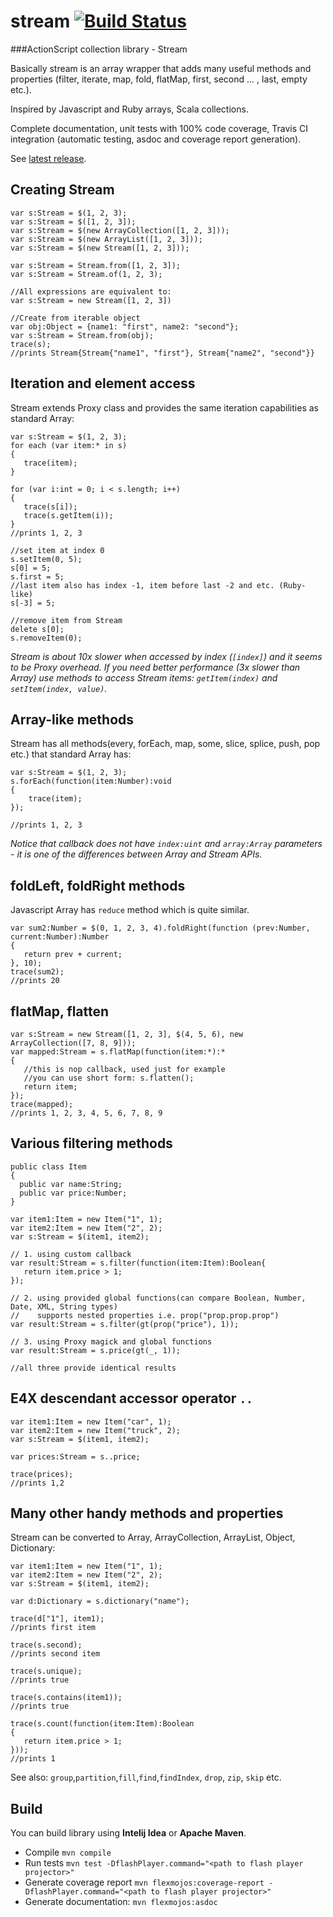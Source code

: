 # stream [![Build Status](https://api.travis-ci.org/kemsky/stream.svg)](https://travis-ci.org/kemsky/stream)
###ActionScript collection library - Stream

Basically stream is an array wrapper that adds many useful methods and properties (filter, iterate, map, fold, flatMap, first, second ...  , last, empty etc.).

Inspired by Javascript and Ruby arrays, Scala collections. 

Complete documentation, unit tests with 100% code coverage, Travis CI integration (automatic testing, asdoc and coverage report generation).

See [latest release](https://github.com/kemsky/stream/releases/latest).

## Creating Stream
```as3
var s:Stream = $(1, 2, 3);
var s:Stream = $([1, 2, 3]);
var s:Stream = $(new ArrayCollection([1, 2, 3]));
var s:Stream = $(new ArrayList([1, 2, 3]));
var s:Stream = $(new Stream([1, 2, 3]));

var s:Stream = Stream.from([1, 2, 3]);
var s:Stream = Stream.of(1, 2, 3);

//All expressions are equivalent to:
var s:Stream = new Stream([1, 2, 3])

//Create from iterable object
var obj:Object = {name1: "first", name2: "second"};
var s:Stream = Stream.from(obj);
trace(s);
//prints Stream{Stream{"name1", "first"}, Stream{"name2", "second"}}
```

## Iteration and element access
Stream extends Proxy class and provides the same iteration capabilities as standard Array:
```as3
var s:Stream = $(1, 2, 3);
for each (var item:* in s)
{
   trace(item);
}

for (var i:int = 0; i < s.length; i++)
{
   trace(s[i]);
   trace(s.getItem(i));
}
//prints 1, 2, 3

//set item at index 0
s.setItem(0, 5);
s[0] = 5;
s.first = 5;
//last item also has index -1, item before last -2 and etc. (Ruby-like)
s[-3] = 5;

//remove item from Stream
delete s[0];
s.removeItem(0);
```
*Stream is about 10x slower when accessed by index (`[index]`) and it seems to be Proxy overhead.
If you need better performance (3x slower than Array) use methods to access Stream items: `getItem(index)` and `setItem(index, value)`.*

## Array-like methods
Stream has all methods(every, forEach, map, some, slice, splice, push, pop etc.) that standard Array has:
```as3
var s:Stream = $(1, 2, 3);
s.forEach(function(item:Number):void
{
    trace(item);
});

//prints 1, 2, 3
```
*Notice that callback does not have `index:uint` and `array:Array` parameters -
it is one of the differences between Array and Stream APIs.*

## foldLeft, foldRight methods

Javascript Array has `reduce` method which is quite similar.
```as3
var sum2:Number = $(0, 1, 2, 3, 4).foldRight(function (prev:Number, current:Number):Number
{
   return prev + current;
}, 10);
trace(sum2);
//prints 20
```

## flatMap, flatten
```as3
var s:Stream = new Stream([1, 2, 3], $(4, 5, 6), new ArrayCollection([7, 8, 9]));
var mapped:Stream = s.flatMap(function(item:*):*
{
   //this is nop callback, used just for example
   //you can use short form: s.flatten();
   return item;
});
trace(mapped);
//prints 1, 2, 3, 4, 5, 6, 7, 8, 9
```

## Various filtering methods

```as3
public class Item
{
  public var name:String;
  public var price:Number;
}

var item1:Item = new Item("1", 1);
var item2:Item = new Item("2", 2);
var s:Stream = $(item1, item2);

// 1. using custom callback
var result:Stream = s.filter(function(item:Item):Boolean{
   return item.price > 1;
});

// 2. using provided global functions(can compare Boolean, Number, Date, XML, String types)
//    supports nested properties i.e. prop("prop.prop.prop")
var result:Stream = s.filter(gt(prop("price"), 1));

// 3. using Proxy magick and global functions
var result:Stream = s.price(gt(_, 1)); 

//all three provide identical results
```

## E4X descendant accessor operator `..`

```as3
var item1:Item = new Item("car", 1);
var item2:Item = new Item("truck", 2);
var s:Stream = $(item1, item2);

var prices:Stream = s..price;

trace(prices);
//prints 1,2
```

## Many other handy methods and properties
Stream can be converted to Array, ArrayCollection, ArrayList, Object, Dictionary:
```as3
var item1:Item = new Item("1", 1);
var item2:Item = new Item("2", 2);
var s:Stream = $(item1, item2);

var d:Dictionary = s.dictionary("name");

trace(d["1"], item1);
//prints first item

trace(s.second);
//prints second item

trace(s.unique);
//prints true

trace(s.contains(item1));
//prints true

trace(s.count(function(item:Item):Boolean
{
   return item.price > 1;
}));
//prints 1
```

See also: `group`,`partition`,`fill`,`find`,`findIndex`, `drop`, `zip`, `skip` etc.

## Build

You can build library using **Intelij Idea** or **Apache Maven**.
 - Compile `mvn compile`
 - Run tests `mvn test -DflashPlayer.command="<path to flash player projector>"`
 - Generate coverage report `mvn flexmojos:coverage-report -DflashPlayer.command="<path to flash player projector>"`
 - Generate documentation: `mvn flexmojos:asdoc` 
